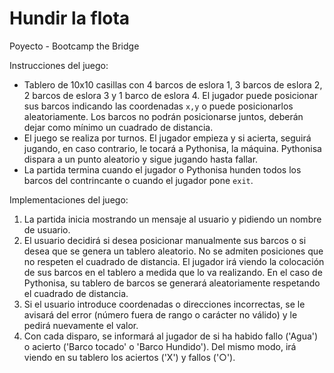 # Hundir la flota

Poyecto - Bootcamp the Bridge

Instrucciones del juego:
* Tablero de 10x10 casillas con 4 barcos de eslora 1, 3 barcos de eslora 2, 2 barcos de eslora 3 y 1 barco de eslora 4. El jugador puede posicionar sus barcos indicando las coordenadas `x,y` o puede posicionarlos aleatoriamente. Los barcos no podrán posicionarse juntos, deberán dejar como mínimo un cuadrado de distancia.
* El juego se realiza por turnos. El jugador empieza y si acierta, seguirá jugando, en caso contrario, le tocará a Pythonisa, la máquina. Pythonisa dispara a un punto aleatorio y sigue jugando hasta fallar.
* La partida termina cuando el jugador o Pythonisa hunden todos los barcos del contrincante o cuando el jugador pone `exit`.

Implementaciones del juego:
1. La partida inicia mostrando un mensaje al usuario y pidiendo un nombre de usuario.
2. El usuario decidirá si desea posicionar manualmente sus barcos o si desea que se genera un tablero aleatorio. No se admiten posiciones que no respeten el cuadrado de distancia. El jugador irá viendo la colocación de sus barcos en el tablero a medida que lo va realizando. En el caso de Pythonisa, su tablero de barcos se generará aleatoriamente respetando el cuadrado de distancia.
3. Si el usuario introduce coordenadas o direcciones incorrectas, se le avisará del error (número fuera de rango o carácter no válido) y le pedirá nuevamente el valor. 
4. Con cada disparo, se informará al jugador de si ha habido fallo ('Agua') o acierto ('Barco tocado' o 'Barco Hundido'). Del mismo modo, irá viendo en su tablero los aciertos ('X') y fallos ('○').
